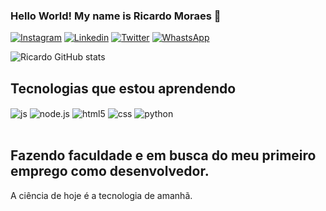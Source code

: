 ### Hello World! My name is Ricardo Moraes 🚀

[![Instagram](https://img.shields.io/badge/Instagram-E4405F?style=for-the-badge&logo=instagram&logoColor=white)](https://instagram.com/ricxx1?igshid=OGQ5ZDc2ODk2ZA%3D%3D&utm_source=qr)
[![Linkedin](https://img.shields.io/badge/LinkedIn-0077B5?style=for-the-badge&logo=linkedin&logoColor=white)](https://www.linkedin.com/in/ricardo-moraes-01469b18a/)
[![Twitter](https://img.shields.io/badge/Twitter-1DA1F2?style=for-the-badge&logo=twitter&logoColor=white)](https://twitter.com/ricxxi1)
[![WhastsApp](https://img.shields.io/badge/WhatsApp-25D366?style=for-the-badge&logo=whatsapp&logoColor=white)](https://api.whatsapp.com/send?phone=5515981005882)

![Ricardo GitHub stats](https://github-readme-stats.vercel.app/api?username=ricardozeca&show_icons=true&theme=dracula&count_private=true)



## Tecnologias que estou aprendendo

<div style="display: inline_block">
<img align="center" alt="js" src="https://img.shields.io/badge/JavaScript-F7DF1E?style=for-the-badge&logo=javascript&logoColor=black" />
<img align="center" alt="node.js" src="https://img.shields.io/badge/node.js-6DA55F?style=for-the-badge&logo=node.js&logoColor=white" />
<img align="center" alt="html5" src="https://img.shields.io/badge/HTML5-E34F26?style=for-the-badge&logo=html5&logoColor=white" />
<img align="center" alt="css" src="https://img.shields.io/badge/CSS3-1572B6?style=for-the-badge&logo=css3&logoColor=white" />
<img align="center" alt="python" src="https://img.shields.io/badge/Python-14354C?style=for-the-badge&logo=python&logoColor=white" />
</div><br/>

## Fazendo faculdade e em busca do meu primeiro emprego como desenvolvedor.

A ciência de hoje é a tecnologia de amanhã.


